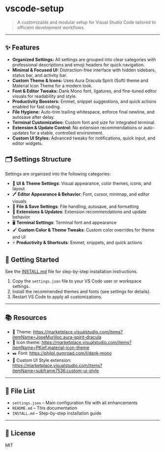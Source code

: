 # vscode-setup

>A customizable and modular setup for Visual Studio Code tailored to efficient development workflows.

---

## ✨ Features

- **Organized Settings:** All settings are grouped into clear categories with professional descriptions and emoji headers for quick navigation.
- **Minimal & Focused UI:** Distraction-free interface with hidden sidebars, status bar, and activity bar.
- **Custom Theme & Icons:** Uses Aura Dracula Spirit (Soft) theme and Material Icon Theme for a modern look.
- **Font & Editor Tweaks:** Dank Mono font, ligatures, and fine-tuned editor visuals for readability and style.
- **Productivity Boosters:** Emmet, snippet suggestions, and quick actions enabled for fast coding.
- **File Hygiene:** Auto-trim trailing whitespace, enforce final newline, and autosave after delay.
- **Terminal Customization:** Custom font and size for integrated terminal.
- **Extension & Update Control:** No extension recommendations or auto-updates for a stable, controlled environment.
- **Custom UI Styles:** Advanced tweaks for notifications, quick input, and editor widgets.

## 🗂️ Settings Structure

Settings are organized into the following categories:

- 🎨 **UI & Theme Settings**: Visual appearance, color themes, icons, and layout
- 🖊️ **Editor Appearance & Behavior**: Font, cursor, minimap, and editor visuals
- 💾 **File & Save Settings**: File handling, autosave, and formatting
- 🧩 **Extensions & Updates**: Extension recommendations and update behavior
- 🖥️ **Terminal Settings**: Terminal font and appearance
- 🖌️ **Custom Color & Theme Tweaks**: Custom color overrides for theme and UI
- ⚡ **Productivity & Shortcuts**: Emmet, snippets, and quick actions

## 🚀 Getting Started

See the [INSTALL.md](./INSTALL.md) file for step-by-step installation instructions.

1. Copy the `settings.json` file to your VS Code user or workspace settings.
2. Install the recommended themes and fonts (see settings for details).
3. Restart VS Code to apply all customizations.

---

## 📚 Resources

- 🎨 Theme: https://marketplace.visualstudio.com/items?itemName=JoseMurilloc.aura-spirit-dracula
- 🎨 Icon theme: https://marketplace.visualstudio.com/items?itemName=PKief.material-icon-theme
- ✒️ Font: https://philpl.gumroad.com/l/dank-mono
- 🧩 Custom UI Style extension: https://marketplace.visualstudio.com/items?itemName=subframe7536.custom-ui-style

---

## 📁 File List
- `settings.json` – Main configuration file with all enhancements
- `README.md` – This documentation
- `INSTALL.md` – Step-by-step installation guide

---

## 📝 License
MIT
